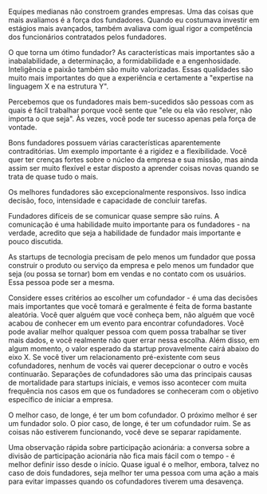 Equipes medianas não constroem grandes empresas. Uma das coisas que mais avaliamos é a força dos fundadores. Quando eu costumava investir em estágios mais avançados, também avaliava com igual rigor a competência dos funcionários contratados pelos fundadores.

O que torna um ótimo fundador? As características mais importantes são a inabalabilidade, a determinação, a formidabilidade e a engenhosidade. Inteligência e paixão também são muito valorizadas. Essas qualidades são muito mais importantes do que a experiência e certamente a "expertise na linguagem X e na estrutura Y".

Percebemos que os fundadores mais bem-sucedidos são pessoas com as quais é fácil trabalhar porque você sente que "ele ou ela vão resolver, não importa o que seja". Às vezes, você pode ter sucesso apenas pela força de vontade.

Bons fundadores possuem várias características aparentemente contraditórias. Um exemplo importante é a rigidez e a flexibilidade. Você quer ter crenças fortes sobre o núcleo da empresa e sua missão, mas ainda assim ser muito flexível e estar disposto a aprender coisas novas quando se trata de quase tudo o mais.

Os melhores fundadores são excepcionalmente responsivos. Isso indica decisão, foco, intensidade e capacidade de concluir tarefas.

Fundadores difíceis de se comunicar quase sempre são ruins. A comunicação é uma habilidade muito importante para os fundadores - na verdade, acredito que seja a habilidade de fundador mais importante e pouco discutida.

As startups de tecnologia precisam de pelo menos um fundador que possa construir o produto ou serviço da empresa e pelo menos um fundador que seja (ou possa se tornar) bom em vendas e no contato com os usuários. Essa pessoa pode ser a mesma.

Considere esses critérios ao escolher um cofundador - é uma das decisões mais importantes que você tomará e geralmente é feita de forma bastante aleatória. Você quer alguém que você conheça bem, não alguém que você acabou de conhecer em um evento para encontrar cofundadores. Você pode avaliar melhor qualquer pessoa com quem possa trabalhar se tiver mais dados, e você realmente não quer errar nessa escolha. Além disso, em algum momento, o valor esperado da startup provavelmente cairá abaixo do eixo X. Se você tiver um relacionamento pré-existente com seus cofundadores, nenhum de vocês vai querer decepcionar o outro e vocês continuarão. Separações de cofundadores são uma das principais causas de mortalidade para startups iniciais, e vemos isso acontecer com muita frequência nos casos em que os fundadores se conheceram com o objetivo específico de iniciar a empresa.

O melhor caso, de longe, é ter um bom cofundador. O próximo melhor é ser um fundador solo. O pior caso, de longe, é ter um cofundador ruim. Se as coisas não estiverem funcionando, você deve se separar rapidamente.

Uma observação rápida sobre participação acionária: a conversa sobre a divisão de participação acionária não fica mais fácil com o tempo - é melhor definir isso desde o início. Quase igual é o melhor, embora, talvez no caso de dois fundadores, seja melhor ter uma pessoa com uma ação a mais para evitar impasses quando os cofundadores tiverem uma desavença.
